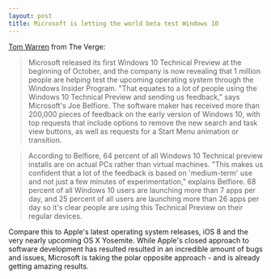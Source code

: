 ```yaml
---
layout: post
title: Microsoft is letting the world beta test Windows 10
---
```


[Tom Warren](http://arstechnica.com/security/2014/09/fake-fingerprint-fools-iphone-6-touch-id-why-its-not-so-serious/?utm_source=digg&utm_medium=twitter) from The Verge:

> Microsoft released its first Windows 10 Technical Preview at the beginning of October, and the company is now revealing that 1 million people are helping test the upcoming operating system through the Windows Insider Program. "That equates to a lot of people using the Windows 10 Technical Preview and sending us feedback," says Microsoft's Joe Belfiore. The software maker has received more than 200,000 pieces of feedback on the early version of Windows 10, with top requests that include options to remove the new search and task view buttons, as well as requests for a Start Menu animation or transition.

> According to Belfiore, 64 percent of all Windows 10 Technical preview installs are on actual PCs rather than virtual machines. "This makes us confident that a lot of the feedback is based on 'medium-term' use and not just a few minutes of experimentation," explains Belfiore. 68 percent of all Windows 10 users are launching more than 7 apps per day, and 25 percent of all users are launching more than 26 apps per day so it's clear people are using this Technical Preview on their regular devices.

Compare this to Apple's latest operating system releases, iOS 8 and the very nearly upcoming OS X Yosemite. While Apple's closed approach to software development has resulted resulted in an incredible amount of bugs and issues, Microsoft is taking the polar opposite approach - and is already getting amazing results.